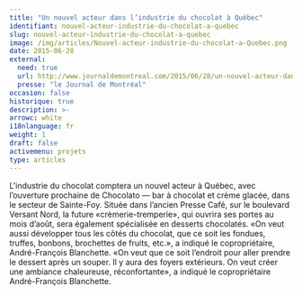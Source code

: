 ```yaml
---
title: "Un nouvel acteur dans l’industrie du chocolat à Québec"
identifiant: nouvel-acteur-industrie-du-chocolat-a-quebec
slug: nouvel-acteur-industrie-du-chocolat-a-quebec
image: /img/articles/Nouvel-acteur-industrie-du-chocolat-a-Quebec.png
date: 2015-06-28
external:
  need: true
  url: http://www.journaldemontreal.com/2015/06/28/un-nouvel-acteur-dans-lindustrie-du-chocolat-a-quebec
  presse: "le Journal de Montréal"
occasion: false
historique: true
description: >-
arrowc: white
i18nlanguage: fr
weight: 1
draft: false
activemenu: projets
type: articles
---
```

L'industrie du chocolat comptera un nouvel acteur à Québec, avec l’ouverture prochaine de Chocolato — bar à chocolat et crème glacée, dans le secteur de Sainte-Foy.
Située dans l’ancien Presse Café, sur le boulevard Versant Nord, la future «crèmerie-tremperie», qui ouvrira ses portes au mois d’août, sera également spécialisée en desserts chocolatés. «On veut aussi développer tous les côtés du chocolat, que ce soit les fondues, truffes, bonbons, brochettes de fruits, etc.», a indiqué le copropriétaire, André-François Blanchette. «On veut que ce soit l’endroit pour aller prendre le dessert après un souper. Il y aura des foyers extérieurs. On veut créer une ambiance chaleureuse, réconfortante», a indiqué le copropriétaire André-François Blanchette.

